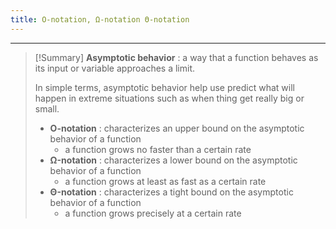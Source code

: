 ```yaml
---
title: O-notation, Ω-notation Θ-notation
---
```

---


>[!Summary]
> **Asymptotic behavior** : a way that a function behaves as its input or variable approaches a limit. 
> 
> In simple terms, asymptotic behavior help use predict what will happen in extreme situations such as when thing get really big or small. 
> - **O-notation** : characterizes an upper bound on the asymptotic behavior of a function
> 	- a function grows no faster than a certain rate
> - **Ω-notation** : characterizes a lower bound on the asymptotic behavior of a function
> 	- a function grows at least as fast as a certain rate
> - **Θ-notation** :  characterizes a tight bound on the asymptotic behavior of a function
> 	-  a function grows precisely at a certain rate

